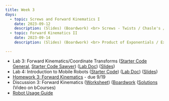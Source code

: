 ```yaml
---
title: Week 3 
days:
  - topic: Screws and Forward Kinematics I
    date: 2023-09-12
    description: (Slides) (Boardwork) <br> Screws - Twists / Chasle's / Jointspace + FK <br> Reading - MLS 3.2
  - topic: Forward Kinematics II
    date: 2023-09-14
    description: (Slides) (Boardwork) <br> Product of Exponentials / Examples <br> Reading - MLS 3.2

---
```


- Lab 3: Forward Kinematics/Coordinate Transforms ([Starter Code General](https://github.com/ucb-ee106/106a-fa23-labs-starter/tree/main/lab3), [Starter Code Sawyer](https://github.com/ucb-ee106/106a-fa23-labs-starter/tree/main/lab3_sawyer)) ([Lab Doc](./assets/labs/lab3.pdf)) ([Slides](./assets/labs/lab3_4_slides.pdf))
- Lab 4: Introduction to Mobile Robots ([Starter Code](https://github.com/ucb-ee106/106a-fa23-labs-starter/tree/main/lab4)) ([Lab Doc](./assets/labs/lab4.pdf)) ([Slides](./assets/labs/lab3_4_slides.pdf))
- [Homework 3: Forward Kinematics](./assets/homework/hw3_fk.pdf) - due 9/19
- Discussion 3: Forward Kinematics ([Worksheet](./assets/disc/disc3_forward_kinematics.pdf)) ([Boardwork](./assets/disc/disc3_boardwork.pdf) ([Solutions](./assets/disc/disc3_sols.pdf) (Video on bCourses)
- [Robot Usage Guide](./assets/labs/robot_usage_guide_fa23.pdf)

<a id="Week4"></a>
